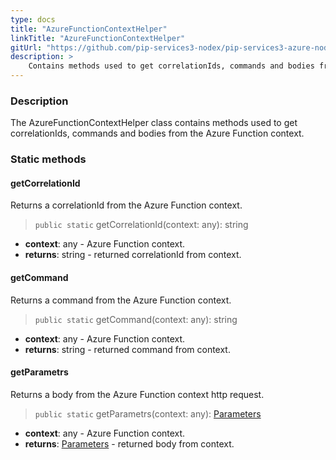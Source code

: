 ```yaml
---
type: docs
title: "AzureFunctionContextHelper"
linkTitle: "AzureFunctionContextHelper"
gitUrl: "https://github.com/pip-services3-nodex/pip-services3-azure-nodex"
description: >
    Contains methods used to get correlationIds, commands and bodies from the Azure Function context.
---
```


### Description

The AzureFunctionContextHelper class contains methods used to get correlationIds, commands and bodies from the Azure Function context.


### Static methods

#### getCorrelationId
Returns a correlationId from the Azure Function context.

> `public static` getCorrelationId(context: any): string

- **context**: any - Azure Function context.
- **returns**: string - returned correlationId from context.

#### getCommand
Returns a command from the Azure Function context.

> `public static` getCommand(context: any): string

- **context**: any - Azure Function context.
- **returns**: string - returned command from context.

#### getParametrs
Returns a body from the Azure Function context http request.

> `public static` getParametrs(context: any): [Parameters](../../../commons/run/parameters)

- **context**: any - Azure Function context.
- **returns**: [Parameters](../../../commons/run/parameters) - returned body from context.
